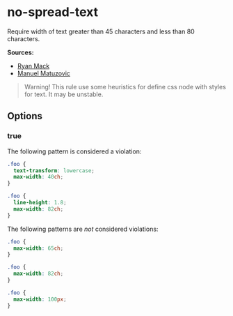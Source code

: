 # no-spread-text

Require width of text greater than 45 characters and less than 80 characters.

**Sources:**

- [Ryan Mack](https://ryanmack.me/quick-measure)
- [Manuel Matuzovic](https://medium.com/@matuzo/writing-css-with-accessibility-in-mind-8514a0007939)

> Warning! This rule use some heuristics for define css node with styles for text. It may be unstable.

## Options

### true

The following pattern is considered a violation:

```css
.foo {
  text-transform: lowercase;
  max-width: 40ch;
}
```

```css
.foo {
  line-height: 1.8;
  max-width: 82ch;
}
```

The following patterns are _not_ considered violations:

```css
.foo {
  max-width: 65ch;
}
```

```css
.foo {
  max-width: 82ch;
}
```

```css
.foo {
  max-width: 100px;
}
```
